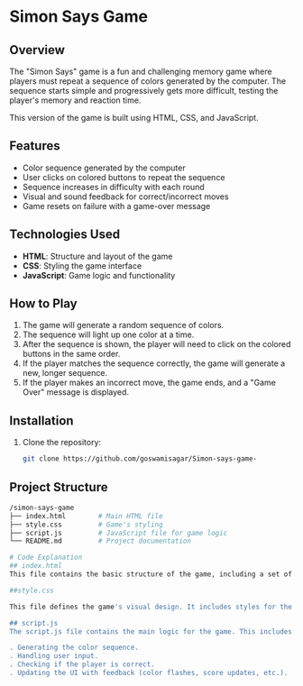 # Simon Says Game

## Overview

The "Simon Says" game is a fun and challenging memory game where players must repeat a sequence of colors generated by the computer. The sequence starts simple and progressively gets more difficult, testing the player's memory and reaction time.

This version of the game is built using HTML, CSS, and JavaScript.

## Features

- Color sequence generated by the computer
- User clicks on colored buttons to repeat the sequence
- Sequence increases in difficulty with each round
- Visual and sound feedback for correct/incorrect moves
- Game resets on failure with a game-over message

## Technologies Used

- **HTML**: Structure and layout of the game
- **CSS**: Styling the game interface
- **JavaScript**: Game logic and functionality

## How to Play

1. The game will generate a random sequence of colors.
2. The sequence will light up one color at a time.
3. After the sequence is shown, the player will need to click on the colored buttons in the same order.
4. If the player matches the sequence correctly, the game will generate a new, longer sequence.
5. If the player makes an incorrect move, the game ends, and a "Game Over" message is displayed.

## Installation

1. Clone the repository:
   ```bash
   git clone https://github.com/goswamisagar/Simon-says-game-

## Project Structure  
   ```bash
/simon-says-game
├── index.html        # Main HTML file
├── style.css         # Game's styling
├── script.js         # JavaScript file for game logic
└── README.md         # Project documentation

# Code Explanation
## index.html
This file contains the basic structure of the game, including a set of colored buttons and a display area for the score and game status.

##style.css

This file defines the game's visual design. It includes styles for the buttons, colors, and layout.

## script.js
The script.js file contains the main logic for the game. This includes:

. Generating the color sequence.
. Handling user input.
. Checking if the player is correct.
. Updating the UI with feedback (color flashes, score updates, etc.).
